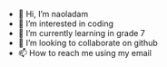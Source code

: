 - 👋 Hi, I’m naoladam
- 👀 I’m interested in coding
- 🌱 I’m currently learning in grade 7
- 💞️ I’m looking to collaborate on github
- 📫 How to reach me using my email

<!---
naoladam098/naoladam098 is a ✨ special ✨ repository because its `README.md` (this file) appears on your GitHub profile.
You can click the Preview link to take a look at your changes.
--->
